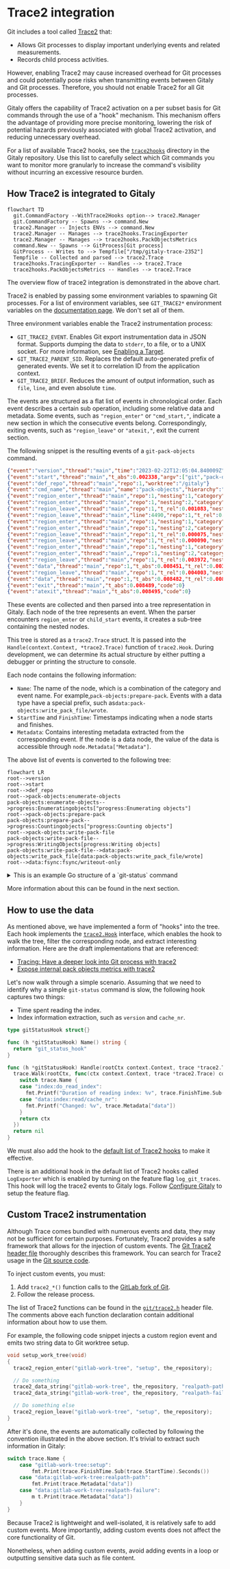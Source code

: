 # Trace2 integration

Git includes a tool called [Trace2](https://git-scm.com/docs/api-trace2) that:

- Allows Git processes to display important underlying events and related
  measurements.
- Records child process activities.

However, enabling Trace2 may cause increased overhead for Git processes and could
potentially pose risks when transmitting events between Gitaly and Git processes.
Therefore, you should not enable Trace2 for all Git processes.

Gitaly offers the capability of Trace2 activation on a per subset basis for Git
commands through the use of a "hook" mechanism. This mechanism offers the
advantage of providing more precise monitoring, lowering the risk of potential
hazards previously associated with global Trace2 activation, and reducing
unnecessary overhead.

For a list of available Trace2 hooks, see the
[`trace2hooks`](https://gitlab.com/gitlab-org/gitaly/-/tree/master/internal/git/trace2hooks)
directory in the Gitaly repository. Use this list to carefully select which Git
commands you want to monitor more granularly to increase the command's
visibility without incurring an excessive resource burden.

## How Trace2 is integrated to Gitaly

```mermaid
flowchart TD
  git.CommandFactory --WithTrace2Hooks option--> trace2.Manager
  git.CommandFactory -- Spawns --> command.New
  trace2.Manager -- Injects ENVs --> command.New
  trace2.Manager -- Manages --> trace2hooks.TracingExporter
  trace2.Manager -- Manages --> trace2hooks.PackObjectsMetrics
  command.New -- Spawns --> GitProcess[Git process]
  GitProcess -- Writes to --> Tempfile["/tmp/gitaly-trace-2352"]
  Tempfile -- Collected and parsed --> trace2.Trace
  trace2hooks.TracingExporter -- Handles --> trace2.Trace
  trace2hooks.PackObjectsMetrics -- Handles --> trace2.Trace
```

The overview flow of trace2 integration is demonstrated in the above chart.

Trace2 is enabled by passing some environment variables to spawning Git
processes. For a list of environment variables, see `GIT_TRACE2*` environment
variables on the [documentation page](https://git-scm.com/docs/api-trace2).
We don't set all of them.

Three environment variables enable the Trace2 instrumentation process:

- `GIT_TRACE2_EVENT`. Enables Git export instrumentation data in JSON format.
  Supports dumping the data to `stderr`, to a file, or to a UNIX socket. For
  more information,
  see [Enabling a Target](https://git-scm.com/docs/api-trace2#_enabling_a_target).
- `GIT_TRACE2_PARENT_SID`. Replaces the default auto-generated prefix of
  generated events. We set it to correlation ID from the application context.
- `GIT_TRACE2_BRIEF`. Reduces the amount of output information, such
  as `file`, `line`, and even absolute `time`.

The events are structured as a flat list of events in chronological order. Each
event describes a certain sub operation, including some relative data and
metadata. Some events, such as `"region_enter"` or `"cmd_start,"`, indicate a new
section in which the consecutive events belong. Correspondingly, exiting events,
such as `"region_leave"` or `"atexit,"`, exit the current section.

The following snippet is the resulting events of a `git-pack-objects` command.

```json
{"event":"version","thread":"main","time":"2023-02-22T12:05:04.840009Z", "evt":"3","exe":"2.39.1"}
{"event":"start","thread":"main","t_abs":0.002338,"argv":["git","pack-objects","toon","--compression=0"]}
{"event":"def_repo","thread":"main","repo":1,"worktree":"/gitaly"}
{"event":"cmd_name","thread":"main","name":"pack-objects","hierarchy":"pack-objects"}
{"event":"region_enter","thread":"main","repo":1,"nesting":1,"category":"pack-objects","label":"enumerate-objects"}
{"event":"region_enter","thread":"main","repo":1,"nesting":2,"category":"progress","label":"Enumerating objects"}
{"event":"region_leave","thread":"main","repo":1,"t_rel":0.001083,"nesting":2,"category":"progress","label":"Enumerating objects"}
{"event":"region_leave","thread":"main","line":4490,"repo":1,"t_rel":0.001435,"nesting":1,"category":"pack-objects","label":"enumerate-objects"}
{"event":"region_enter","thread":"main","repo":1,"nesting":1,"category":"pack-objects","label":"prepare-pack"}
{"event":"region_enter","thread":"main","repo":1,"nesting":2,"category":"progress","label":"Counting objects"}
{"event":"region_leave","thread":"main","repo":1,"t_rel":0.000075,"nesting":2,"category":"progress","label":"Counting objects"}
{"event":"region_leave","thread":"main","repo":1,"t_rel":0.000090,"nesting":1,"category":"pack-objects","label":"prepare-pack"}
{"event":"region_enter","thread":"main","repo":1,"nesting":1,"category":"pack-objects","label":"write-pack-file"}
{"event":"region_enter","thread":"main",,"repo":1,"nesting":2,"category":"progress","label":"Writing objects"}
{"event":"region_leave","thread":"main","repo":1,"t_rel":0.003972,"nesting":2,"category":"progress","label":"Writing objects"}
{"event":"data","thread":"main","repo":1,"t_abs":0.008451,"t_rel":0.003996,"nesting":2,"category":"pack-objects","key":"write_pack_file/wrote","value":"1"}
{"event":"region_leave","thread":"main","repo":1,"t_rel":0.004003,"nesting":1,"category":"pack-objects","label":"write-pack-file"}
{"event":"data","thread":"main","repo":1,"t_abs":0.008482,"t_rel":0.008482,"nesting":1,"category":"fsync","key":"fsync/writeout-only","value":"2"}
{"event":"exit","thread":"main","t_abs":0.008489,"code":0}
{"event":"atexit","thread":"main","t_abs":0.008495,"code":0}
```

These events are collected and then parsed into a tree representation in Gitaly.
Each node of the tree represents an event. When the parser
encounters `region_enter` or `child_start` events, it creates a sub-tree containing
the nested nodes.

This tree is stored as a `trace2.Trace` struct. It is passed
into the `Handle(context.Context, *trace2.Trace)` function of `trace2.Hook`.
During development, we can determine its actual structure by either putting a
debugger or printing the structure to console.

Each node contains the following information:

- `Name`: The name of the node, which is a combination of the category and event
  name. For example,`pack-objects:prepare-pack`. Events with a data type have a
  special prefix, such as`data:pack-objects:write_pack_file/wrote`.
- `StartTime` and `FinishTime`: Timestamps indicating when a node starts and
  finishes.
- `Metadata`: Contains interesting metadata extracted from the corresponding
  event. If the node is a data node, the value of the data is accessible
  through `node.Metadata["Metadata"]`.

The above list of events is converted to the following tree:

```mermaid
flowchart LR
root-->version
root-->start
root-->def_repo
root-->pack-objects:enumerate-objects
pack-objects:enumerate-objects-->progress:Enumeratingobjects["progress:Enumerating objects"]
root-->pack-objects:prepare-pack
pack-objects:prepare-pack-->progress:Countingobjects["progress:Counting objects"]
root-->pack-objects:write-pack-file
pack-objects:write-pack-file-->progress:WritingObjects[progress:Writing objects]
pack-objects:write-pack-file-->data:pack-objects:write_pack_file[data:pack-objects:write_pack_file/wrote]
root-->data:fsync:fsync/writeout-only
```

<details>
<summary>This is an example Go structure of a `git-status` command</summary>

```plaintext
(*trace2.Trace)(0x1400031e2d0)({
 Name: (string) (len=4) "root",
 StartTime: (time.Time) 2023-02-21 08:10:10.668546 +0000 UTC,
 FinishTime: (time.Time) 2023-02-21 08:10:10.687877 +0000 UTC,
 Metadata: (map[string]string) (len=1) {
  (string) (len=4) "code": (string) (len=1) "0"
 },
 Children: ([]*trace2.Trace) (len=13 cap=16) {
  (*trace2.Trace)(0x1400031e360)({
   Name: (string) (len=7) "version",
   StartTime: (time.Time) 2023-02-21 08:10:10.668546 +0000 UTC,
   FinishTime: (time.Time) 2023-02-21 08:10:10.668546 +0000 UTC,
   Metadata: (map[string]string) <nil>,
  }),
  (*trace2.Trace)(0x1400031e3f0)({
   Name: (string) (len=5) "start",
   StartTime: (time.Time) 2023-02-21 08:10:10.668546 +0000 UTC,
   FinishTime: (time.Time) 2023-02-21 08:10:10.668546 +0000 UTC,
   Metadata: (map[string]string) (len=1) {
    (string) (len=4) "argv": (string) (len=10) "git status"
   },
  }),
  (*trace2.Trace)(0x1400031e480)({
   Name: (string) (len=8) "def_repo",
   StartTime: (time.Time) 2023-02-21 08:10:10.668546 +0000 UTC,
   FinishTime: (time.Time) 2023-02-21 08:10:10.668546 +0000 UTC,
   Metadata: (map[string]string) <nil>,
  }),
  (*trace2.Trace)(0x1400031e510)({
   Name: (string) (len=19) "index:do_read_index",
   StartTime: (time.Time) 2023-02-21 08:10:10.668546 +0000 UTC,
   FinishTime: (time.Time) 2023-02-21 08:10:10.668546 +0000 UTC,
   Metadata: (map[string]string) (len=1) {
    (string) (len=3) "msg": (string) (len=10) ".git/index"
   },
   Children: ([]*trace2.Trace) (len=3 cap=4) {
    (*trace2.Trace)(0x1400031e5a0)({
     Name: (string) (len=15) "cache_tree:read",
     StartTime: (time.Time) 2023-02-21 08:10:10.668546 +0000 UTC,
     FinishTime: (time.Time) 2023-02-21 08:10:10.668546 +0000 UTC,
    }),
    (*trace2.Trace)(0x1400031e630)({
     Name: (string) (len=23) "data:index:read/version",
     StartTime: (time.Time) 2023-02-21 08:10:10.668546 +0000 UTC,
     FinishTime: (time.Time) 2023-02-21 08:10:10.668546 +0000 UTC,
     Metadata: (map[string]string) (len=1) {
      (string) (len=4) "data": (string) (len=1) "2"
     },
    }),
    (*trace2.Trace)(0x1400031e750)({
     Name: (string) (len=24) "data:index:read/cache_nr",
     StartTime: (time.Time) 2023-02-21 08:10:10.668546 +0000 UTC,
     FinishTime: (time.Time) 2023-02-21 08:10:10.668546 +0000 UTC,
     Metadata: (map[string]string) (len=1) {
      (string) (len=4) "data": (string) (len=4) "1585"
     },
    })
   },
   Depth: (int) 1
  }),
  (*trace2.Trace)(0x1400031e870)({
   Name: (string) (len=22) "progress:Refresh index",
   StartTime: (time.Time) 2023-02-21 08:10:10.668546 +0000 UTC,
   FinishTime: (time.Time) 2023-02-21 08:10:10.668546 +0000 UTC,
   Children: ([]*trace2.Trace) (len=3 cap=4) {
    (*trace2.Trace)(0x1400031e900)({
     Name: (string) (len=13) "index:preload",
     StartTime: (time.Time) 2023-02-21 08:10:10.668546 +0000 UTC,
     FinishTime: (time.Time) 2023-02-21 08:10:10.668546 +0000 UTC,
    }),
    (*trace2.Trace)(0x1400031e990)({
     Name: (string) (len=13) "index:refresh",
     StartTime: (time.Time) 2023-02-21 08:10:10.668546 +0000 UTC,
     FinishTime: (time.Time) 2023-02-21 08:10:10.668546 +0000 UTC,
    }),
    (*trace2.Trace)(0x1400031ea20)({
    ,
     Name: (string) (len=27) "data:progress:total_objects",
     StartTime: (time.Time) 2023-02-21 08:10:10.668546 +0000 UTC,
     FinishTime: (time.Time) 2023-02-21 08:10:10.668546 +0000 UTC,
     Metadata: (map[string]string) (len=1) {
      (string) (len=4) "data": (string) (len=4) "1585"
     },
    })
   },
  }),
  (*trace2.Trace)(0x1400031eb40)({
   Name: (string) (len=16) "status:worktrees",
   StartTime: (time.Time) 2023-02-21 08:10:10.668546 +0000 UTC,
   FinishTime: (time.Time) 2023-02-21 08:10:10.668546 +0000 UTC,
   Metadata: (map[string]string) <nil>,
   Children: ([]*trace2.Trace) (len=2 cap=2) {
    (*trace2.Trace)(0x1400031ebd0)({
     Name: (string) (len=10) "diff:setup",
     StartTime: (time.Time) 2023-02-21 08:10:10.668546 +0000 UTC,
     FinishTime: (time.Time) 2023-02-21 08:10:10.668546 +0000 UTC,
    }),
    (*trace2.Trace)(0x1400031ec60)({
     Name: (string) (len=24) "diff:write back to queue",
     StartTime: (time.Time) 2023-02-21 08:10:10.668546 +0000 UTC,
     FinishTime: (time.Time) 2023-02-21 08:10:10.668546 +0000 UTC,
    })
   },
  }),
  (*trace2.Trace)(0x1400031ecf0)({
   Name: (string) (len=12) "status:index",
   StartTime: (time.Time) 2023-02-21 08:10:10.668546 +0000 UTC,
   FinishTime: (time.Time) 2023-02-21 08:10:10.668546 +0000 UTC,
   Metadata: (map[string]string) <nil>,
   Children: ([]*trace2.Trace) (len=3 cap=4) {
    (*trace2.Trace)(0x1400031ed80)({
     Name: (string) (len=25) "unpack_trees:unpack_trees",
     StartTime: (time.Time) 2023-02-21 08:10:10.668546 +0000 UTC,
     FinishTime: (time.Time) 2023-02-21 08:10:10.668546 +0000 UTC,
    }),
    (*trace2.Trace)(0x1400031ee10)({
     Name: (string) (len=10) "diff:setup",
     StartTime: (time.Time) 2023-02-21 08:10:10.668546 +0000 UTC,
     FinishTime: (time.Time) 2023-02-21 08:10:10.668546 +0000 UTC,
     Metadata: (map[string]string) <nil>,
    }),
    (*trace2.Trace)(0x1400031eea0)({
     Name: (string) (len=24) "diff:write back to queue",
     StartTime: (time.Time) 2023-02-21 08:10:10.668546 +0000 UTC,
     FinishTime: (time.Time) 2023-02-21 08:10:10.668546 +0000 UTC,
    })
   },
  }),
  (*trace2.Trace)(0x1400031ef30)({
   Name: (string) (len=16) "status:untracked",
   StartTime: (time.Time) 2023-02-21 08:10:10.668546 +0000 UTC,
   FinishTime: (time.Time) 2023-02-21 08:10:10.668546 +0000 UTC,
   Children: ([]*trace2.Trace) (len=1 cap=1) {
    (*trace2.Trace)(0x1400031efc0)({
     Name: (string) (len=18) "dir:read_directory",
     StartTime: (time.Time) 2023-02-21 08:10:10.668546 +0000 UTC,
     FinishTime: (time.Time) 2023-02-21 08:10:10.668546 +0000 UTC,
    })
   },
  }),
  (*trace2.Trace)(0x1400031f050)({
   Name: (string) (len=25) "data:status:count/changed",
   StartTime: (time.Time) 2023-02-21 08:10:10.668546 +0000 UTC,
   FinishTime: (time.Time) 2023-02-21 08:10:10.668546 +0000 UTC,
   Metadata: (map[string]string) (len=1) {
    (string) (len=4) "data": (string) (len=1) "0"
   },
  }),
  (*trace2.Trace)(0x1400031f170)({
   Name: (string) (len=27) "data:status:count/untracked",
   StartTime: (time.Time) 2023-02-21 08:10:10.668546 +0000 UTC,
   FinishTime: (time.Time) 2023-02-21 08:10:10.668546 +0000 UTC,
   Metadata: (map[string]string) (len=1) {
    (string) (len=4) "data": (string) (len=1) "1"
   },
  }),
  (*trace2.Trace)(0x1400031f290)({
   Name: (string) (len=25) "data:status:count/ignored",
   StartTime: (time.Time) 2023-02-21 08:10:10.668546 +0000 UTC,
   FinishTime: (time.Time) 2023-02-21 08:10:10.668546 +0000 UTC,
   Metadata: (map[string]string) (len=1) {
    (string) (len=4) "data": (string) (len=1) "0"
   },
  }),
  (*trace2.Trace)(0x1400031f3b0)({
   Name: (string) (len=12) "status:print",
   StartTime: (time.Time) 2023-02-21 08:10:10.668546 +0000 UTC,
   FinishTime: (time.Time) 2023-02-21 08:10:10.668546 +0000 UTC,
   Metadata: (map[string]string) <nil>,
  }),
  (*trace2.Trace)(0x1400031f440)({
   Name: (string) (len=35) "data_json:traverse_trees:statistics",
   StartTime: (time.Time) 2023-02-21 08:10:10.668546 +0000 UTC,
   FinishTime: (time.Time) 2023-02-21 08:10:10.668546 +0000 UTC,
   Metadata: (map[string]string) (len=1) {
    (string) (len=4) "data": (string) (len=55) "{\"traverse_trees_count\":1,\"traverse_trees_max_depth\":1}"
   },
  })
 },
}
```

</details>

More information about this can be found in the next section.

## How to use the data

As mentioned above, we have implemented a form of "hooks" into the tree. Each
hook implements
the [`trace2.Hook`](https://gitlab.com/gitlab-org/gitaly/-/blob/d15b9c84faee3eb178e7c7d9360832f26d4107a2/internal/git/trace2/hook.go#L6-6)
interface, which enables the hook to walk the tree, filter the corresponding
node, and extract interesting information. Here are the draft implementations
that are referenced:

- [Tracing: Have a deeper look into Git process with trace2](https://gitlab.com/gitlab-org/gitaly/-/merge_requests/5441/diffs)
- [Expose internal pack objects metrics with trace2](https://gitlab.com/gitlab-org/gitaly/-/merge_requests/5442/diffs)

Let's now walk through a simple scenario. Assuming that we need to identify why
a simple `git-status` command is slow, the following hook captures two things:

- Time spent reading the index.
- Index information extraction, such as `version` and `cache_nr`.

```go
type gitStatusHook struct{}

func (h *gitStatusHook) Name() string {
  return "git_status_hook"
}

func (h *gitStatusHook) Handle(rootCtx context.Context, trace *trace2.Trace) error {
  trace.Walk(rootCtx, func(ctx context.Context, trace *trace2.Trace) context.Context {
    switch trace.Name {
    case "index:do_read_index":
      fmt.Printf("Duration of reading index: %v", trace.FinishTime.Sub(trace.StartTime))
    case "data:index:read/cache_nr":
      fmt.Printf("Changed: %v", trace.Metadata["data"])
    }
    return ctx
  })
  return nil
}
```

We must also add the hook to the
[default list of Trace2 hooks](https://gitlab.com/gitlab-org/gitaly/-/blob/d15b9c84faee3eb178e7c7d9360832f26d4107a2/internal/git/command_factory.go#L90-99)
to make it effective.

There is an additional hook in the default list of Trace2 hooks called `LogExporter` which is enabled by turning on the feature flag `log_git_traces`. This hook will log the trace2 events to Gitaly logs. 
Follow [Configure Gitaly](https://docs.gitlab.com/ee/administration/gitaly/configure_gitaly.html) to setup the feature flag.

## Custom Trace2 instrumentation

Although Trace comes bundled with numerous events and data, they may not be
sufficient for certain purposes. Fortunately, Trace2 provides a safe framework
that allows for the injection of custom events.
The [Git Trace2 header file](https://github.com/git/git/blob/9857273be005833c71e2d16ba48e193113e12276/trace2.h#L43)
thoroughly describes this framework. You can search for Trace2 usage in
the [Git source code](https://github.com/search?q=repo%3Agit%2Fgit+trace2_data&type=code).

To inject custom events, you must:

1. Add `trace2_*()` function calls to the
   [GitLab fork of Git](https://gitlab.com/gitlab-org/git.git).
1. Follow the release process.

The list of Trace2 functions can be found in the
[`git/trace2.h`](https://github.com/git/git/blob/9857273be005833c71e2d16ba48e193113e12276/trace2.h#L43)
header file. The comments above each function declaration contain additional
information about how to use them.

For example, the following code snippet injects a custom region event and emits
two string data to Git worktree setup.

```c
void setup_work_tree(void)
{
  trace2_region_enter("gitlab-work-tree", "setup", the_repository);

  // Do something
  trace2_data_string("gitlab-work-tree", the_repository, "realpath-path", tmp_original_cwd);
  trace2_data_string("gitlab-work-tree", the_repository, "realpath-failure", strerror(errno));

  // Do something else
  trace2_region_leave("gitlab-work-tree", "setup", the_repository);
}
```

After it's done, the events are automatically collected by following the
convention illustrated in the above section. It's trivial to extract such
information in Gitaly:

```go
switch trace.Name {
    case "gitlab-work-tree:setup":
        fmt.Print(trace.FinishTime.Sub(trace.StartTime).Seconds())
    case "data:gitlab-work-tree:realpath-path":
        fmt.Print(trace.Metadata["data"])
    case "data:gitlab-work-tree:realpath-failure":
        m t.Print(trace.Metadata["data"])
    }
}
```

Because Trace2 is lightweight and well-isolated, it is relatively safe to add
custom events. More importantly, adding custom events does not affect the
core functionality of Git.

Nonetheless, when adding custom events, avoid adding events in a loop or outputting
sensitive data such as file content.
